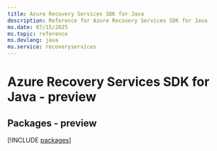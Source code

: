 ```yaml
---
title: Azure Recovery Services SDK for Java
description: Reference for Azure Recovery Services SDK for Java
ms.date: 07/15/2025
ms.topic: reference
ms.devlang: java
ms.service: recoveryservices
---
```

# Azure Recovery Services SDK for Java - preview
## Packages - preview
[!INCLUDE [packages](recovery-services-index.md)]